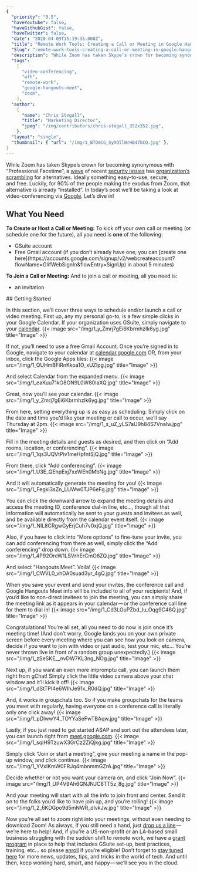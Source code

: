 ```yaml
---
{
  "priority": "0.5",
  "haveYoutube": false,
  "haveGithubGist": false,
  "haveTwitter": false,
  "date": "2020-04-09T15:19:35.000Z",
  "title": "Remote Work Tools: Creating a Call or Meeting in Google Hangouts",
  "Slug": "remote-work-tools-creating-a-call-or-meeting-in-google-hangouts",
  "description": "While Zoom has taken Skype’s crown for becoming synonymous with “Professional Facetime”, a wave of recent security issues has organization’s scrambling for alternatives.",
  "tags":
    [
      "video-conferencing",
      "wfh",
      "remote-work",
      "google-hangouts-meet",
      "zoom",
    ],
  "author":
    {
      "name": "Chris Stegall",
      "title": "Marketing Director",
      "jpeg": "/img/contributors/chris-stegall_352x352.jpg",
    },
  "layout": "single",
  "thumbnail": { "url": "/img/1_BTOmCG_SyXQllWrHB47bCQ.jpg" },
}
---
```


While Zoom has taken Skype’s crown for becoming synonymous with “Professional Facetime”, a [wave](https://www.cnet.com/news/zoom-every-security-issue-uncovered-in-the-video-chat-app/) of recent [security issues](https://www.buzzfeednews.com/article/pranavdixit/google-bans-zoom) has [organization’s scrambling](https://www.bloomberg.com/news/articles/2020-04-07/taiwan-bans-government-use-of-zoom-over-cybersecurity-concerns) for alternatives. Ideally something easy-to-use, secure, and free.
Luckily, for 90% of the people making the exodus from Zoom, that alternative is already “installed”. In today’s post we’ll be taking a look at video-conferencing via [Google](https://meet.google.com/). Let’s dive in!

## What You Need

<strong>To Create or Host a Call or Meeting:</strong>
To kick off your own call or meeting (or schedule one for the future), all you need is **one** of the following:

<ul><li>GSuite account</li><li>Free Gmail account (if you don’t already have one, you can [create one here](https://accounts.google.com/signup/v2/webcreateaccount?flowName=GlifWebSignIn&amp;flowEntry=SignUp) in about 5 minutes)</li></ul><strong>To Join a Call or Meeting:</strong>
And to join a call or meeting, all you need is:
<ul><li>an invitation</li></ul>
## Getting Started

In this section, we’ll cover three ways to schedule and/or launch a call or video meeting.
First up, any my personal go-to, is a few simple clicks in your Google Calendar. If your organization uses GSuite, simply navigate to your [calendar](http://calendar.google.com/).
{{< image src="/img/1_y_Zmrj7gEi6KbrmhzIk6yg.jpg" title="Image" >}}

If not, you’ll need to use a free Gmail Account. Once you’re signed in to Google, navigate to your calendar at [calendar.google.com](http://calendar.google.com/) OR, from your inbox, click the Google Apps tiles:
{{< image src="/img/1_QUHmBFiRnKkoa1O_xUZlpg.jpg" title="Image" >}}

And select Calendar from the expanded menu.
{{< image src="/img/1_eaKuu71kO8GN9L0W80IaXQ.jpg" title="Image" >}}

Great, now you’ll see your calendar.
{{< image src="/img/1_y_Zmrj7gEi6KbrmhzIk6yg.jpg" title="Image" >}}

From here, setting everything up is as easy as scheduling. Simply click on the date and time you’d like your meeting or call to occur, we’ll say Thursday at 2pm.
{{< image src="/img/1_s_uZ_yLS7aU9h84S7Vnalw.jpg" title="Image" >}}

Fill in the meeting details and guests as desired, and then click on “Add rooms, location, or conferencing”.
{{< image src="/img/1_1qs3UQVtPiv1meHpfntSjQ.jpg" title="Image" >}}

From there, click “Add conferencing”.
{{< image src="/img/1_U3E_QEhpExj7xxWEh0MbNg.jpg" title="Image" >}}

And it will automatically generate the meeting for you!
{{< image src="/img/1_Fegki3sZn_LUWw0TJP6eFg.jpg" title="Image" >}}

You can click the downward arrow to expand the meeting details and access the meeting ID, conference dial-in line, etc…, though all that information will automatically be sent to your guests and invitees as well, and be available directly from the calendar event itself.
{{< image src="/img/1_NlL8CRgwGyErjCuh7v0xjQ.jpg" title="Image" >}}

Also, if you have to click into “More options” to fine-tune your invite, you can add conferencing from there as well, simply click the “Add conferencing” drop down.
{{< image src="/img/1_4P92OreW1LSVrhErCmO6ZQ.jpg" title="Image" >}}

And select “Hangouts Meet”. Voila!
{{< image src="/img/1_CWVL0_vhDA0suad3yr_4gQ.jpg" title="Image" >}}

When you save your event and send your invites, the conference call and Google Hangouts Meet info will be included to all of your recipients!
And, if you’d like to non-direct invitees to join the meeting, you can simply share the meeting link as it appears in your calendar — or the conference call line for them to dial in!
{{< image src="/img/1_Cd3LOuPZbd_Iu_Oqg9C46Q.jpg" title="Image" >}}

Congratulations! You’re all set, all you need to do now is join once it’s meeting time! (And don’t worry, Google lands you on your own private screen before every meeting where you can see how you look on camera, decide if you want to join with video or just audio, test your mic, etc… You’re never thrown live in front of a random group unexpectedly.)
{{< image src="/img/1_zSeSKE__nvDW7KL3ng_NOg.jpg" title="Image" >}}

Next up, if you want an even more impromptu call, you can launch them right from gChat! Simply click the little video camera above your chat window and it’ll kick it off!
{{< image src="/img/1_dStTPI4e6WIhJe91x_R0dQ.jpg" title="Image" >}}

And, it works in groupchats too. So if you make groupchats for the teams you meet with regularly, having everyone on a conference call is literally only one click away!
{{< image src="/img/1_pDlwwY4_TOYYaSeFwTBAqw.jpg" title="Image" >}}

Lastly, if you just need to get started ASAP and sort out the attendees later, you can launch right from [meet.google.com](https://meet.google.com/).
{{< image src="/img/1_sqiH9TzuwX3GrCz2ZiQjkg.jpg" title="Image" >}}

Simply click “Join or start a meeting”, give your meeting a name in the pop-up window, and click continue.
{{< image src="/img/1_YVxIKmW0FRJq4mbnmmGZrA.jpg" title="Image" >}}

Decide whether or not you want your camera on, and click “Join Now”.
{{< image src="/img/1_UP4V9Ah6GNJNJC8TT5z_8g.jpg" title="Image" >}}

And your meeting will start with all the info to join front and center. Send it on to the folks you’d like to have join up, and you’re rolling!
{{< image src="/img/1_2_6KDGpo9d5mNWR_dlvkJw.jpg" title="Image" >}}

Now you’re all set to zoom right into your meetings, without even needing to download Zoom!
As always, if you still need a hand, just [drop us a line](https://www.mkpartners.com/contact.html) — we’re here to help! And, if you’re a US-non-profit or an LA-based small business struggling with the sudden shift to remote work, we have a [grant program](https://www.mkpartners.com/blog/covid-19-mk-partners-providing-1.5-million-in-support-to-non-profits-and-socal-small-businesses.html) in place to help that includes GSuite set-up, best practices, training, etc… so please [enroll](https://www.mkpartners.com/blog/covid-19-mk-partners-providing-1.5-million-in-support-to-non-profits-and-socal-small-businesses.html) if you’re eligible!
Don’t forget to [stay tuned here](https://pardot.mkpartners.com/subscribe) for more news, updates, tips, and tricks in the world of tech.
And until then, keep working hard, smart, and happy — we’ll see you in the cloud.
